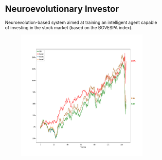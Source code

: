# Neuroevolutionary Investor
Neuroevolution-based system aimed at training an intelligent agent capable of investing in the stock market (based on the BOVESPA index).


<p align="center"> <img src="./Figure_1.png"width="400" height="400"> </p> 
